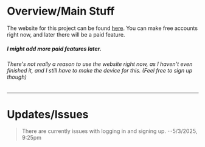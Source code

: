 # Overview/Main Stuff
The website for this project can be found [here](https://ai-audio-hub.web.app/ "AI Audio Hub Signup/Log in Page").
You can make free accounts right now, and later there will be a paid feature.
##### *I might add more paid features later.*

###### *There's not really a reason to use the website right now, as I haven't even finished it, and I still have to make the device for this. (Feel free to sign up though)*

------------------------------

# Updates/Issues
> There are currently issues with logging in and signing up.
> ⋅⋅⋅5/3/2025, 9:25pm
